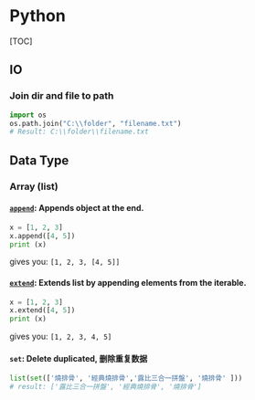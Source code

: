 # Python
[TOC]


## IO

### Join dir and file to path

```python
import os
os.path.join("C:\\folder", "filename.txt") 
# Result: C:\\folder\\filename.txt 
```



## Data Type

### Array (list)

#### [`append`](https://docs.python.org/2/library/array.html?#array.array.append): Appends object at the end.

```py
x = [1, 2, 3]
x.append([4, 5])
print (x)
```

gives you: `[1, 2, 3, [4, 5]]`



#### [`extend`](https://docs.python.org/2/library/array.html?#array.array.extend): Extends list by appending elements from the iterable.

```py
x = [1, 2, 3]
x.extend([4, 5])
print (x)
```

gives you: `[1, 2, 3, 4, 5]`



#### `set`: Delete duplicated, 删除重复数据

```python
list(set(['燒排骨', '經典燒排骨','露比三合一拼盤', '燒排骨' ]))
# result: ['露比三合一拼盤', '經典燒排骨', '燒排骨']
```




